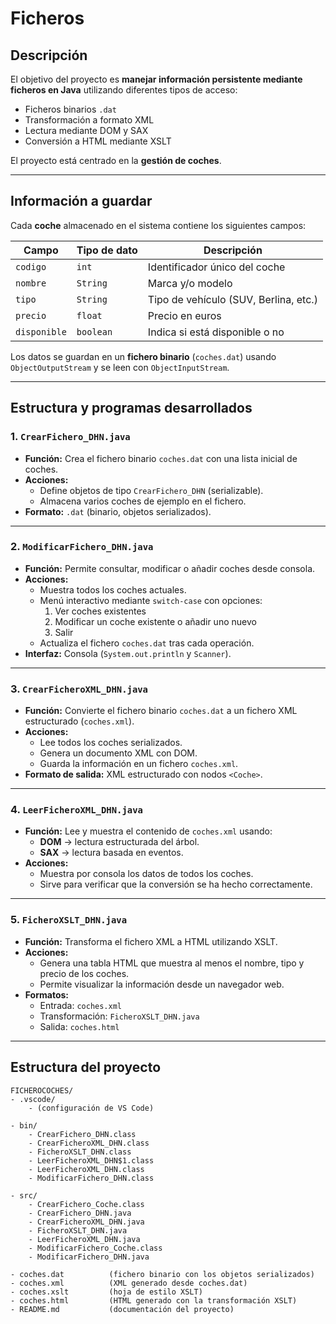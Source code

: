 # Ficheros  

## Descripción

El objetivo del proyecto es **manejar información persistente mediante ficheros en Java** utilizando diferentes tipos de acceso:  
- Ficheros binarios `.dat`  
- Transformación a formato XML  
- Lectura mediante DOM y SAX  
- Conversión a HTML mediante XSLT  

El proyecto está centrado en la **gestión de coches**.

---

## Información a guardar

Cada **coche** almacenado en el sistema contiene los siguientes campos:

| Campo         | Tipo de dato | Descripción                             |
|---------------|--------------|------------------------------------------|
| `codigo`      | `int`        | Identificador único del coche            |
| `nombre`      | `String`     | Marca y/o modelo                         |
| `tipo`        | `String`     | Tipo de vehículo (SUV, Berlina, etc.)    |
| `precio`      | `float`      | Precio en euros                          |
| `disponible`  | `boolean`    | Indica si está disponible o no           |

Los datos se guardan en un **fichero binario** (`coches.dat`) usando `ObjectOutputStream` y se leen con `ObjectInputStream`.

---

## Estructura y programas desarrollados

### 1. `CrearFichero_DHN.java`
- **Función:** Crea el fichero binario `coches.dat` con una lista inicial de coches.
- **Acciones:**  
  - Define objetos de tipo `CrearFichero_DHN` (serializable).  
  - Almacena varios coches de ejemplo en el fichero.  
- **Formato:** `.dat` (binario, objetos serializados).

---

### 2. `ModificarFichero_DHN.java`
- **Función:** Permite consultar, modificar o añadir coches desde consola.  
- **Acciones:**  
  - Muestra todos los coches actuales.  
  - Menú interactivo mediante `switch-case` con opciones:  
    1. Ver coches existentes  
    2. Modificar un coche existente o añadir uno nuevo  
    3. Salir  
  - Actualiza el fichero `coches.dat` tras cada operación.  
- **Interfaz:** Consola (`System.out.println` y `Scanner`).

---

### 3. `CrearFicheroXML_DHN.java`
- **Función:** Convierte el fichero binario `coches.dat` a un fichero XML estructurado (`coches.xml`).  
- **Acciones:**  
  - Lee todos los coches serializados.  
  - Genera un documento XML con DOM.  
  - Guarda la información en un fichero `coches.xml`.  
- **Formato de salida:** XML estructurado con nodos `<Coche>`.

---

### 4. `LeerFicheroXML_DHN.java`
- **Función:** Lee y muestra el contenido de `coches.xml` usando:
  - **DOM** → lectura estructurada del árbol.  
  - **SAX** → lectura basada en eventos.  
- **Acciones:**  
  - Muestra por consola los datos de todos los coches.  
  - Sirve para verificar que la conversión se ha hecho correctamente.

---

### 5. `FicheroXSLT_DHN.java`
- **Función:** Transforma el fichero XML a HTML utilizando XSLT.
- **Acciones:**  
  - Genera una tabla HTML que muestra al menos el nombre, tipo y precio de los coches.
  - Permite visualizar la información desde un navegador web.
- **Formatos:**  
  - Entrada: `coches.xml`  
  - Transformación: `FicheroXSLT_DHN.java`  
  - Salida: `coches.html`

---

## Estructura del proyecto

```
FICHEROCOCHES/
- .vscode/
	- (configuración de VS Code)

- bin/
	- CrearFichero_DHN.class
	- CrearFicheroXML_DHN.class
	- FicheroXSLT_DHN.class
	- LeerFicheroXML_DHN$1.class
	- LeerFicheroXML_DHN.class
	- ModificarFichero_DHN.class

- src/
	- CrearFichero_Coche.class
	- CrearFichero_DHN.java
	- CrearFicheroXML_DHN.java
	- FicheroXSLT_DHN.java
	- LeerFicheroXML_DHN.java
	- ModificarFichero_Coche.class
	- ModificarFichero_DHN.java

- coches.dat          (fichero binario con los objetos serializados)
- coches.xml          (XML generado desde coches.dat)
- coches.xslt         (hoja de estilo XSLT)
- coches.html         (HTML generado con la transformación XSLT)
- README.md           (documentación del proyecto)
```


